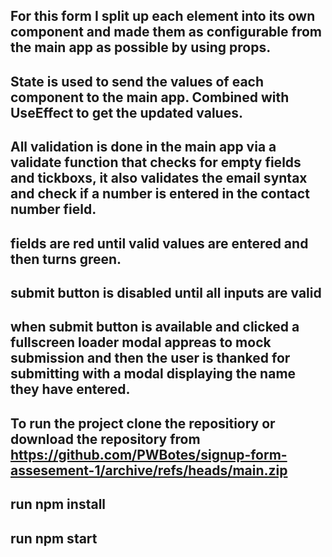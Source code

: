 ## For this form I split up each element into its own component and made them as configurable from the main app as possible by using props. 
## State is used to send the values of each component to the main app. Combined with UseEffect to get the updated values.
## All validation is done in the main app via a validate function that checks for empty fields and tickboxs, it also validates the email syntax and check if a number is entered in the contact number field.
## fields are red until valid values are entered and then turns green. 
## submit button is disabled until all inputs are valid
## when submit button is available and clicked a fullscreen loader modal appreas to mock submission and then the user is thanked for submitting with a modal displaying the name they have entered.

## To run the project clone the repositiory or download the repository from https://github.com/PWBotes/signup-form-assesement-1/archive/refs/heads/main.zip
## run npm install
## run npm start
